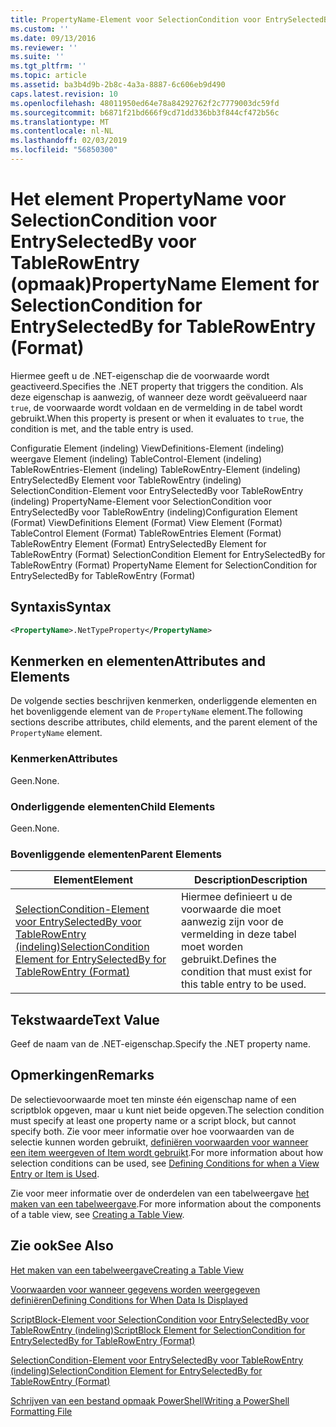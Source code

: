 ```yaml
---
title: PropertyName-Element voor SelectionCondition voor EntrySelectedBy voor TableRowEntry (indeling) | Microsoft Docs
ms.custom: ''
ms.date: 09/13/2016
ms.reviewer: ''
ms.suite: ''
ms.tgt_pltfrm: ''
ms.topic: article
ms.assetid: ba3b4d9b-2b8c-4a3a-8887-6c606eb9d490
caps.latest.revision: 10
ms.openlocfilehash: 48011950ed64e78a84292762f2c7779003dc59fd
ms.sourcegitcommit: b6871f21bd666f9cd71dd336bb3f844cf472b56c
ms.translationtype: MT
ms.contentlocale: nl-NL
ms.lasthandoff: 02/03/2019
ms.locfileid: "56850300"
---
```

# <a name="propertyname-element-for-selectioncondition-for-entryselectedby-for-tablerowentry-format"></a><span data-ttu-id="c4402-102">Het element PropertyName voor SelectionCondition voor EntrySelectedBy voor TableRowEntry (opmaak)</span><span class="sxs-lookup"><span data-stu-id="c4402-102">PropertyName Element for SelectionCondition for EntrySelectedBy for TableRowEntry (Format)</span></span>

<span data-ttu-id="c4402-103">Hiermee geeft u de .NET-eigenschap die de voorwaarde wordt geactiveerd.</span><span class="sxs-lookup"><span data-stu-id="c4402-103">Specifies the .NET property that triggers the condition.</span></span> <span data-ttu-id="c4402-104">Als deze eigenschap is aanwezig, of wanneer deze wordt geëvalueerd naar `true`, de voorwaarde wordt voldaan en de vermelding in de tabel wordt gebruikt.</span><span class="sxs-lookup"><span data-stu-id="c4402-104">When this property is present or when it evaluates to `true`, the condition is met, and the table entry is used.</span></span>

<span data-ttu-id="c4402-105">Configuratie Element (indeling) ViewDefinitions-Element (indeling) weergave Element (indeling) TableControl-Element (indeling) TableRowEntries-Element (indeling) TableRowEntry-Element (indeling) EntrySelectedBy Element voor TableRowEntry (indeling) SelectionCondition-Element voor EntrySelectedBy voor TableRowEntry (indeling) PropertyName-Element voor SelectionCondition voor EntrySelectedBy voor TableRowEntry (indeling)</span><span class="sxs-lookup"><span data-stu-id="c4402-105">Configuration Element (Format) ViewDefinitions Element (Format) View Element (Format) TableControl Element (Format) TableRowEntries Element (Format) TableRowEntry Element (Format) EntrySelectedBy Element for TableRowEntry (Format) SelectionCondition Element for EntrySelectedBy for TableRowEntry (Format) PropertyName Element for SelectionCondition for EntrySelectedBy for TableRowEntry (Format)</span></span>

## <a name="syntax"></a><span data-ttu-id="c4402-106">Syntaxis</span><span class="sxs-lookup"><span data-stu-id="c4402-106">Syntax</span></span>

```xml
<PropertyName>.NetTypeProperty</PropertyName>
```

## <a name="attributes-and-elements"></a><span data-ttu-id="c4402-107">Kenmerken en elementen</span><span class="sxs-lookup"><span data-stu-id="c4402-107">Attributes and Elements</span></span>

<span data-ttu-id="c4402-108">De volgende secties beschrijven kenmerken, onderliggende elementen en het bovenliggende element van de `PropertyName` element.</span><span class="sxs-lookup"><span data-stu-id="c4402-108">The following sections describe attributes, child elements, and the parent element of the `PropertyName` element.</span></span>

### <a name="attributes"></a><span data-ttu-id="c4402-109">Kenmerken</span><span class="sxs-lookup"><span data-stu-id="c4402-109">Attributes</span></span>

<span data-ttu-id="c4402-110">Geen.</span><span class="sxs-lookup"><span data-stu-id="c4402-110">None.</span></span>

### <a name="child-elements"></a><span data-ttu-id="c4402-111">Onderliggende elementen</span><span class="sxs-lookup"><span data-stu-id="c4402-111">Child Elements</span></span>

<span data-ttu-id="c4402-112">Geen.</span><span class="sxs-lookup"><span data-stu-id="c4402-112">None.</span></span>

### <a name="parent-elements"></a><span data-ttu-id="c4402-113">Bovenliggende elementen</span><span class="sxs-lookup"><span data-stu-id="c4402-113">Parent Elements</span></span>

|<span data-ttu-id="c4402-114">Element</span><span class="sxs-lookup"><span data-stu-id="c4402-114">Element</span></span>|<span data-ttu-id="c4402-115">Description</span><span class="sxs-lookup"><span data-stu-id="c4402-115">Description</span></span>|
|-------------|-----------------|
|[<span data-ttu-id="c4402-116">SelectionCondition-Element voor EntrySelectedBy voor TableRowEntry (indeling)</span><span class="sxs-lookup"><span data-stu-id="c4402-116">SelectionCondition Element for EntrySelectedBy for TableRowEntry (Format)</span></span>](./selectioncondition-element-for-entryselectedby-for-tablecontrol-format.md)|<span data-ttu-id="c4402-117">Hiermee definieert u de voorwaarde die moet aanwezig zijn voor de vermelding in deze tabel moet worden gebruikt.</span><span class="sxs-lookup"><span data-stu-id="c4402-117">Defines the condition that must exist for this table entry to be used.</span></span>|

## <a name="text-value"></a><span data-ttu-id="c4402-118">Tekstwaarde</span><span class="sxs-lookup"><span data-stu-id="c4402-118">Text Value</span></span>

<span data-ttu-id="c4402-119">Geef de naam van de .NET-eigenschap.</span><span class="sxs-lookup"><span data-stu-id="c4402-119">Specify the .NET property name.</span></span>

## <a name="remarks"></a><span data-ttu-id="c4402-120">Opmerkingen</span><span class="sxs-lookup"><span data-stu-id="c4402-120">Remarks</span></span>

<span data-ttu-id="c4402-121">De selectievoorwaarde moet ten minste één eigenschap name of een scriptblok opgeven, maar u kunt niet beide opgeven.</span><span class="sxs-lookup"><span data-stu-id="c4402-121">The selection condition must specify at least one property name or a script block, but cannot specify both.</span></span> <span data-ttu-id="c4402-122">Zie voor meer informatie over hoe voorwaarden van de selectie kunnen worden gebruikt, [definiëren voorwaarden voor wanneer een item weergeven of Item wordt gebruikt](./defining-conditions-for-displaying-data.md).</span><span class="sxs-lookup"><span data-stu-id="c4402-122">For more information about how selection conditions can be used, see [Defining Conditions for when a View Entry or Item is Used](./defining-conditions-for-displaying-data.md).</span></span>

<span data-ttu-id="c4402-123">Zie voor meer informatie over de onderdelen van een tabelweergave [het maken van een tabelweergave](./creating-a-table-view.md).</span><span class="sxs-lookup"><span data-stu-id="c4402-123">For more information about the components of a table view, see [Creating a Table View](./creating-a-table-view.md).</span></span>

## <a name="see-also"></a><span data-ttu-id="c4402-124">Zie ook</span><span class="sxs-lookup"><span data-stu-id="c4402-124">See Also</span></span>

[<span data-ttu-id="c4402-125">Het maken van een tabelweergave</span><span class="sxs-lookup"><span data-stu-id="c4402-125">Creating a Table View</span></span>](./creating-a-table-view.md)

[<span data-ttu-id="c4402-126">Voorwaarden voor wanneer gegevens worden weergegeven definiëren</span><span class="sxs-lookup"><span data-stu-id="c4402-126">Defining Conditions for When Data Is Displayed</span></span>](./defining-conditions-for-displaying-data.md)

[<span data-ttu-id="c4402-127">ScriptBlock-Element voor SelectionCondition voor EntrySelectedBy voor TableRowEntry (indeling)</span><span class="sxs-lookup"><span data-stu-id="c4402-127">ScriptBlock Element for SelectionCondition for EntrySelectedBy for TableRowEntry (Format)</span></span>](./scriptblock-element-for-selectioncondition-for-entryselectedby-for-tablecontrol-format.md)

[<span data-ttu-id="c4402-128">SelectionCondition-Element voor EntrySelectedBy voor TableRowEntry (indeling)</span><span class="sxs-lookup"><span data-stu-id="c4402-128">SelectionCondition Element for EntrySelectedBy for TableRowEntry (Format)</span></span>](./selectioncondition-element-for-entryselectedby-for-tablecontrol-format.md)

[<span data-ttu-id="c4402-129">Schrijven van een bestand opmaak PowerShell</span><span class="sxs-lookup"><span data-stu-id="c4402-129">Writing a PowerShell Formatting File</span></span>](./writing-a-powershell-formatting-file.md)
